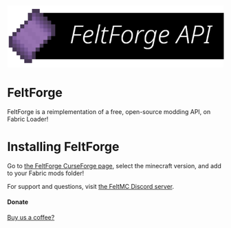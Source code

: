 ![FeltForge Logo](assets/feltforge_logo.png)

FeltForge
============= 

FeltForge is a reimplementation of a free, open-source modding API, on Fabric Loader!

# Installing FeltForge

Go to [the FeltForge CurseForge page](https://curseforge.com/placeholder), select the minecraft version, and add to your Fabric mods folder!
 
For support and questions, visit [the FeltMC Discord server](https://discord.feltmc.net/).

#### Donate
[Buy us a coffee?](https://www.buymeacoffee.com/feltmc/)
